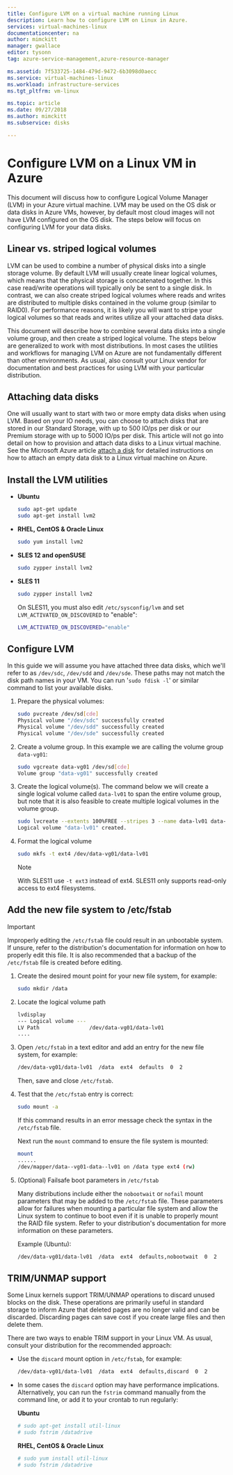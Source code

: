 ```yaml
---
title: Configure LVM on a virtual machine running Linux 
description: Learn how to configure LVM on Linux in Azure.
services: virtual-machines-linux
documentationcenter: na
author: mimckitt
manager: gwallace
editor: tysonn
tag: azure-service-management,azure-resource-manager

ms.assetid: 7f533725-1484-479d-9472-6b3098d0aecc
ms.service: virtual-machines-linux
ms.workload: infrastructure-services
ms.tgt_pltfrm: vm-linux

ms.topic: article
ms.date: 09/27/2018
ms.author: mimckitt
ms.subservice: disks

---
```

# Configure LVM on a Linux VM in Azure
This document will discuss how to configure Logical Volume Manager (LVM) in your Azure virtual machine. LVM may be used on the OS disk or data disks in Azure VMs, however, by default most cloud images will not have LVM configured on the OS disk. The steps below will focus on configuring LVM for your data disks.

## Linear vs. striped logical volumes
LVM can be used to combine a number of physical disks into a single storage volume. By default LVM will usually create linear logical volumes, which means that the physical storage is concatenated together. In this case read/write operations will typically only be sent to a single disk. In contrast, we can also create striped logical volumes where reads and writes are distributed to multiple disks contained in the volume group (similar to RAID0). For performance reasons, it is likely you will want to stripe your logical volumes so that reads and writes utilize all your attached data disks.

This document will describe how to combine several data disks into a single volume group, and then create a striped logical volume. The steps below are generalized to work with most distributions. In most cases the utilities and workflows for managing LVM on Azure are not fundamentally different than other environments. As usual, also consult your Linux vendor for documentation and best practices for using LVM with your particular distribution.

## Attaching data disks
One will usually want to start with two or more empty data disks when using LVM. Based on your IO needs, you can choose to attach disks that are stored in our Standard Storage, with up to 500 IO/ps per disk or our Premium storage with up to 5000 IO/ps per disk. This article will not go into detail on how to provision and attach data disks to a Linux virtual machine. See the Microsoft Azure article [attach a disk](add-disk.md?toc=%2fazure%2fvirtual-machines%2flinux%2ftoc.json) for detailed instructions on how to attach an empty data disk to a Linux virtual machine on Azure.

## Install the LVM utilities
* **Ubuntu**

    ```bash  
    sudo apt-get update
    sudo apt-get install lvm2
    ```

* **RHEL, CentOS & Oracle Linux**

    ```bash   
    sudo yum install lvm2
    ```

* **SLES 12 and openSUSE**

    ```bash   
    sudo zypper install lvm2
    ```

* **SLES 11**

    ```bash   
    sudo zypper install lvm2
    ```

    On SLES11, you must also edit `/etc/sysconfig/lvm` and set `LVM_ACTIVATED_ON_DISCOVERED` to "enable":

    ```sh   
    LVM_ACTIVATED_ON_DISCOVERED="enable" 
    ```

## Configure LVM
In this guide we will assume you have attached three data disks, which we'll refer to as `/dev/sdc`, `/dev/sdd` and `/dev/sde`. These paths may not match the disk path names in your VM. You can run '`sudo fdisk -l`' or similar command to list your available disks.

1. Prepare the physical volumes:

    ```bash    
    sudo pvcreate /dev/sd[cde]
    Physical volume "/dev/sdc" successfully created
    Physical volume "/dev/sdd" successfully created
    Physical volume "/dev/sde" successfully created
    ```

2. Create a volume group. In this example we are calling the volume group `data-vg01`:

    ```bash    
    sudo vgcreate data-vg01 /dev/sd[cde]
    Volume group "data-vg01" successfully created
    ```

3. Create the logical volume(s). The command below we will create a single logical volume called `data-lv01` to span the entire volume group, but note that it is also feasible to create multiple logical volumes in the volume group.

    ```bash   
    sudo lvcreate --extents 100%FREE --stripes 3 --name data-lv01 data-vg01
    Logical volume "data-lv01" created.
    ```

4. Format the logical volume

    ```bash  
    sudo mkfs -t ext4 /dev/data-vg01/data-lv01
    ```
   
   > [!NOTE]
   > With SLES11 use `-t ext3` instead of ext4. SLES11 only supports read-only access to ext4 filesystems.

## Add the new file system to /etc/fstab
> [!IMPORTANT]
> Improperly editing the `/etc/fstab` file could result in an unbootable system. If unsure, refer to the distribution's documentation for information on how to properly edit this file. It is also recommended that a backup of the `/etc/fstab` file is created before editing.

1. Create the desired mount point for your new file system, for example:

    ```bash  
    sudo mkdir /data
    ```

2. Locate the logical volume path

    ```bash    
    lvdisplay
    --- Logical volume ---
    LV Path                /dev/data-vg01/data-lv01
    ....
    ```

3. Open `/etc/fstab` in a text editor and add an entry for the new file system, for example:

    ```bash    
    /dev/data-vg01/data-lv01  /data  ext4  defaults  0  2
    ```   
    Then, save and close `/etc/fstab`.

4. Test that the `/etc/fstab` entry is correct:

    ```bash    
    sudo mount -a
    ```

    If this command results in an error message check the syntax in the `/etc/fstab` file.
   
    Next run the `mount` command to ensure the file system is mounted:

    ```bash    
    mount
    ......
    /dev/mapper/data--vg01-data--lv01 on /data type ext4 (rw)
    ```

5. (Optional) Failsafe boot parameters in `/etc/fstab`
   
    Many distributions include either the `nobootwait` or `nofail` mount parameters that may be added to the `/etc/fstab` file. These parameters allow for failures when mounting a particular file system and allow the Linux system to continue to boot even if it is unable to properly mount the RAID file system. Refer to your distribution's documentation for more information on these parameters.
   
    Example (Ubuntu):

    ```bash 
    /dev/data-vg01/data-lv01  /data  ext4  defaults,nobootwait  0  2
    ```

## TRIM/UNMAP support
Some Linux kernels support TRIM/UNMAP operations to discard unused blocks on the disk. These operations are primarily useful in standard storage to inform Azure that deleted pages are no longer valid and can be discarded. Discarding pages can save cost if you create large files and then delete them.

There are two ways to enable TRIM support in your Linux VM. As usual, consult your distribution for the recommended approach:

- Use the `discard` mount option in `/etc/fstab`, for example:

    ```bash 
    /dev/data-vg01/data-lv01  /data  ext4  defaults,discard  0  2
    ```

- In some cases the `discard` option may have performance implications. Alternatively, you can run the `fstrim` command manually from the command line, or add it to your crontab to run regularly:

    **Ubuntu**

    ```bash 
    # sudo apt-get install util-linux
    # sudo fstrim /datadrive
    ```

    **RHEL, CentOS & Oracle Linux**

    ```bash 
    # sudo yum install util-linux
    # sudo fstrim /datadrive
    ```

